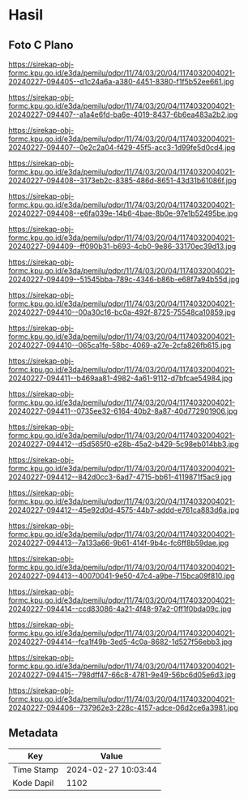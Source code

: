 # Hasil

## Foto C Plano

https://sirekap-obj-formc.kpu.go.id/e3da/pemilu/pdpr/11/74/03/20/04/1174032004021-20240227-094405--d1c24a6a-a380-4451-8380-f1f5b52ee661.jpg

https://sirekap-obj-formc.kpu.go.id/e3da/pemilu/pdpr/11/74/03/20/04/1174032004021-20240227-094407--a1a4e6fd-ba6e-4019-8437-6b6ea483a2b2.jpg

https://sirekap-obj-formc.kpu.go.id/e3da/pemilu/pdpr/11/74/03/20/04/1174032004021-20240227-094407--0e2c2a04-f429-45f5-acc3-1d99fe5d0cd4.jpg

https://sirekap-obj-formc.kpu.go.id/e3da/pemilu/pdpr/11/74/03/20/04/1174032004021-20240227-094408--3173eb2c-8385-486d-8651-43d31b61086f.jpg

https://sirekap-obj-formc.kpu.go.id/e3da/pemilu/pdpr/11/74/03/20/04/1174032004021-20240227-094408--e6fa039e-14b6-4bae-8b0e-97e1b52495be.jpg

https://sirekap-obj-formc.kpu.go.id/e3da/pemilu/pdpr/11/74/03/20/04/1174032004021-20240227-094409--ff090b31-b693-4cb0-9e86-33170ec39d13.jpg

https://sirekap-obj-formc.kpu.go.id/e3da/pemilu/pdpr/11/74/03/20/04/1174032004021-20240227-094409--51545bba-789c-4346-b86b-e68f7a94b55d.jpg

https://sirekap-obj-formc.kpu.go.id/e3da/pemilu/pdpr/11/74/03/20/04/1174032004021-20240227-094410--00a30c16-bc0a-492f-8725-75548ca10859.jpg

https://sirekap-obj-formc.kpu.go.id/e3da/pemilu/pdpr/11/74/03/20/04/1174032004021-20240227-094410--065ca1fe-58bc-4069-a27e-2cfa826fb615.jpg

https://sirekap-obj-formc.kpu.go.id/e3da/pemilu/pdpr/11/74/03/20/04/1174032004021-20240227-094411--b469aa81-4982-4a61-9112-d7bfcae54984.jpg

https://sirekap-obj-formc.kpu.go.id/e3da/pemilu/pdpr/11/74/03/20/04/1174032004021-20240227-094411--0735ee32-6164-40b2-8a87-40d772901906.jpg

https://sirekap-obj-formc.kpu.go.id/e3da/pemilu/pdpr/11/74/03/20/04/1174032004021-20240227-094412--d5d565f0-e28b-45a2-b429-5c98eb014bb3.jpg

https://sirekap-obj-formc.kpu.go.id/e3da/pemilu/pdpr/11/74/03/20/04/1174032004021-20240227-094412--842d0cc3-6ad7-4715-bb61-4119871f5ac9.jpg

https://sirekap-obj-formc.kpu.go.id/e3da/pemilu/pdpr/11/74/03/20/04/1174032004021-20240227-094412--45e92d0d-4575-44b7-addd-e761ca883d6a.jpg

https://sirekap-obj-formc.kpu.go.id/e3da/pemilu/pdpr/11/74/03/20/04/1174032004021-20240227-094413--7a133a66-9b61-414f-9b4c-fc6ff8b59dae.jpg

https://sirekap-obj-formc.kpu.go.id/e3da/pemilu/pdpr/11/74/03/20/04/1174032004021-20240227-094413--40070041-9e50-47c4-a9be-715bca09f810.jpg

https://sirekap-obj-formc.kpu.go.id/e3da/pemilu/pdpr/11/74/03/20/04/1174032004021-20240227-094414--ccd83086-4a21-4f48-97a2-0ff1f0bda09c.jpg

https://sirekap-obj-formc.kpu.go.id/e3da/pemilu/pdpr/11/74/03/20/04/1174032004021-20240227-094414--fca1f49b-3ed5-4c0a-8682-1d527f56ebb3.jpg

https://sirekap-obj-formc.kpu.go.id/e3da/pemilu/pdpr/11/74/03/20/04/1174032004021-20240227-094415--798dff47-66c8-4781-9e49-56bc6d05e6d3.jpg

https://sirekap-obj-formc.kpu.go.id/e3da/pemilu/pdpr/11/74/03/20/04/1174032004021-20240227-094406--737962e3-228c-4157-adce-06d2ce6a3981.jpg


## Metadata

| Key        | Value               |
| ---------- | ------------------- |
| Time Stamp | 2024-02-27 10:03:44 |
| Kode Dapil | 1102                |



